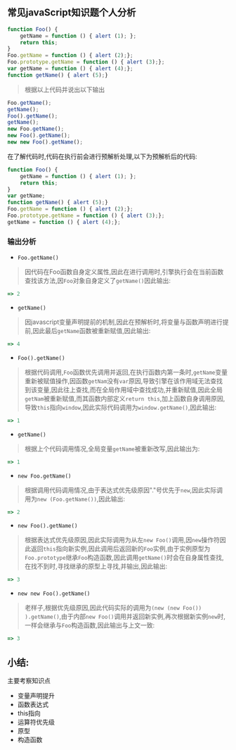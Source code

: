 ## 常见javaScript知识题个人分析

```javascript
function Foo() {
    getName = function () { alert (1); };
    return this;
}
Foo.getName = function () { alert (2);};
Foo.prototype.getName = function () { alert (3);};
var getName = function () { alert (4);};
function getName() { alert (5);}
```
> 根据以上代码并说出以下输出

```javascript
Foo.getName();
getName();
Foo().getName();
getName();
new Foo.getName();
new Foo().getName();
new new Foo().getName();
```

在了解代码时,代码在执行前会进行预解析处理,以下为预解析后的代码:
```javascript
function Foo() {
    getName = function () { alert (1); };
    return this;
}
var getName;
function getName() { alert (5);}
Foo.getName = function () { alert (2);};
Foo.prototype.getName = function () { alert (3);};
getName = function () { alert (4);};
```

### 输出分析

- `Foo.getName()`
> 因代码在Foo函数自身定义属性,因此在进行调用时,引擎执行会在当前函数查找该方法,因`Foo`对象自身定义了`getName()`因此输出:
```javascript
=> 2
``` 

- `getName()`
> 因javascript变量声明提前的机制,因此在预解析时,将变量与函数声明进行提前,因此最后`getName`函数被重新赋值,因此输出:
```javascript
=> 4
```

- `Foo().getName()`
> 根据代码调用,`Foo`函数优先调用并返回,在执行函数内第一条时,`getName`变量重新被赋值操作,因函数`getNam`没有`var`原因,导致引擎在该作用域无法查找到该变量,因此往上查找,而在全局作用域中查找成功,并重新赋值,因此全局`getNam`被重新赋值,而其函数内部定义`return this`,加上函数自身调用原因,导致`this`指向`window`,因此实际代码调用为`window.getName()`,因此输出:
```javascript
=> 1
```

- `getName()`
> 根据上个代码调用情况,全局变量`getName`被重新改写,因此输出为: 
```javascript
=> 1
```

- `new Foo.getName()`
> 根据调用代码调用情况,由于表达式优先级原因"."号优先于`new`,因此实际调用为`new (Foo.getName())`,因此输出:
```javascript
=> 2
```

- `new Foo().getName()`
> 根据表达式优先级原因,因此实际调用为从左`new Foo()`调用,因`new`操作符因此返回`this`指向新实例,因此调用后返回新的`Foo`实例,由于实例原型为`Foo.prototype`继承`Foo`构造函数,因此调用`getName()`时会在自身属性查找,在找不到时,寻找继承的原型上寻找,并输出,因此输出:
```javascript
=> 3
```

- `new new Foo().getName()`
> 老样子,根据优先级原因,因此代码实际的调用为`(new (new Foo()) ).getName()`,由于内部`new Foo()`调用并返回新实例,再次根据新实例`new`时,一样会继承与`Foo`构造函数,因此输出与上文一致:
```javascript
=> 3
```

## 小结:
主要考察知识点
- 变量声明提升
- 函数表达式
- this指向
- 运算符优先级
- 原型
- 构造函数
